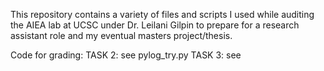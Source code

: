This repository contains a variety of files and scripts I used while auditing the AIEA lab at UCSC under Dr. Leilani Gilpin to prepare for a research assistant role and my eventual masters project/thesis.

Code for grading:
TASK 2: see pylog_try.py
TASK 3: see 
